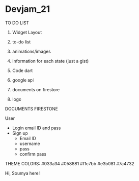 # Devjam_21

TO DO LIST
1. Widget Layout
  
  
  
  
3. to-do list
4. animations/images
5. information for each state (just a gist)
6. Code dart
7. google api
8. documents on firestore
9. logo


DOCUMENTS FIRESTONE

User
  - Login  email ID and pass
  - Sign up 
       - Email ID
       - username
       - pass
       - confirm pass
      
THEME COLORS:
#033a34
#058881
#f1c7bb
#e3b081
#7a4732

Hi, Soumya here!
